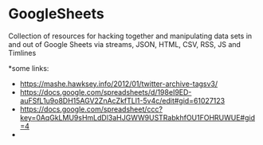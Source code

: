 # GoogleSheets
Collection of resources for hacking together and manipulating data sets in and out of Google Sheets via streams, JSON, HTML, CSV, RSS, JS and Timlines

*some links:  
- https://mashe.hawksey.info/2012/01/twitter-archive-tagsv3/
 - https://docs.google.com/spreadsheets/d/198eI9ED-auFSfL1u9o8DH15AGV2ZnAcZkfTLl1-5v4c/edit#gid=61027123
 - https://docs.google.com/spreadsheet/ccc?key=0AqGkLMU9sHmLdDl3aHJGWW9USTRabkhfOU1FOHRUWUE#gid=4
 - 
